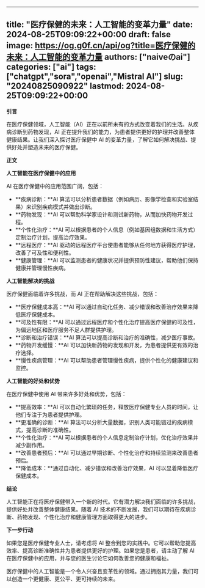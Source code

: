 
---
title: "医疗保健的未来：人工智能的变革力量"
date: 2024-08-25T09:09:22+00:00
draft: false
image: https://og.g0f.cn/api/og?title=医疗保健的未来：人工智能的变革力量
authors: ["naiveのai"]
categories: ["ai"]
tags: ["chatgpt","sora","openai","Mistral AI"]
slug: "20240825090922"
lastmod: 2024-08-25T09:09:22+00:00
---
**引言**

在医疗保健领域，人工智能（AI）正在以前所未有的方式改变着我们的生活。从疾病诊断到药物发现，AI 正在提升我们的能力，为患者提供更好的护理并改善整体健康结果。让我们深入探讨医疗保健中 AI 的变革力量，了解它如何解决挑战、提供好处并塑造未来的医疗保健。

**正文**

**人工智能在医疗保健中的应用**

AI 在医疗保健中的应用范围广阔，包括：

* **疾病诊断：**AI 算法可以分析患者数据（例如病历、影像学检查和实验室结果）来识别疾病模式并做出诊断。
* **药物发现：**AI 可以帮助科学家设计和测试新药物，从而加快药物开发过程。
* **个性化治疗：**AI 可以根据患者的个人信息（例如基因组数据和生活方式）定制治疗计划，提高治疗效果。
* **远程医疗：**AI 驱动的远程医疗平台使患者能够从任何地方获得医疗护理，改善了可及性和便利性。
* **健康管理：**AI 可以监测患者的健康状况并提供预防性建议，帮助他们保持健康并管理慢性疾病。

**人工智能解决的挑战**

医疗保健面临着许多挑战，而 AI 正在帮助解决这些挑战，包括：

* **医疗保健成本高：**AI 可以通过自动化任务、减少错误和改善治疗效果来降低医疗保健成本。
* **可及性有限：**AI 可以通过远程医疗和个性化治疗提高医疗保健的可及性，为偏远地区和医疗服务不足人群提供护理。
* **诊断和治疗错误：**AI 算法可以提高诊断和治疗的准确性，减少医疗事故。
* **药物开发缓慢：**AI 可以加快新药物的发现和开发，为患者提供更有效的治疗选择。
* **慢性疾病管理：**AI 可以帮助患者管理慢性疾病，提供个性化的健康建议和监控。

**人工智能的好处和优势**

在医疗保健中使用 AI 带来许多好处和优势，包括：

* **提高效率：**AI 可以自动化繁琐的任务，释放医疗保健专业人员的时间，让他们专注于为患者提供护理。
* **更准确的诊断：**AI 算法可以分析大量数据，识别人类可能错过的疾病模式，提高诊断的准确性。
* **个性化治疗：**AI 可以根据患者的个人信息定制治疗计划，优化治疗效果并减少副作用。
* **改善患者预后：**AI 可以通过早期诊断、个性化治疗和持续监测来改善患者预后。
* **降低成本：**通过自动化、减少错误和改善治疗效果，AI 可以显着降低医疗保健成本。

**结论**

人工智能正在将医疗保健带入一个新的时代。它有潜力解决我们面临的许多挑战，提供好处并改善整体健康结果。随着 AI 技术的不断发展，我们可以期待在疾病诊断、药物发现、个性化治疗和健康管理方面取得更大的进步。

**下一步行动**

如果您是医疗保健专业人士，请考虑将 AI 整合到您的实践中。它可以帮助您提高效率、提高诊断准确性并为患者提供更好的护理。如果您是患者，请主动了解 AI 在医疗保健中的应用，并与您的医生讨论它如何改善您的健康和福祉。

医疗保健中的人工智能是一个令人兴奋且变革性的领域。通过拥抱其力量，我们可以创造一个更健康、更公平、更可持续的未来。